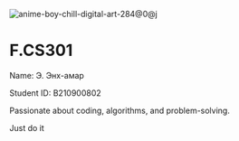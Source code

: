 ![anime-boy-chill-digital-art-284@0@j](https://github.com/user-attachments/assets/352680f7-b209-43b7-a11d-1958a8fb984a)



# F.CS301
Name: Э. Энх-амар

Student ID: B210900802

Passionate about coding, algorithms, and problem-solving.

Just do it
